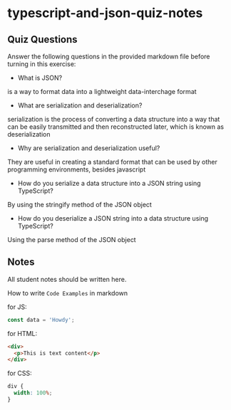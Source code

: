 # typescript-and-json-quiz-notes

## Quiz Questions

Answer the following questions in the provided markdown file before turning in this exercise:

- What is JSON?

is a way to format data into a lightweight data-interchage format

- What are serialization and deserialization?

serialization is the process of converting a data structure into a way that can be easily transmitted and then reconstructed later, which is known as deserialization

- Why are serialization and deserialization useful?

They are useful in creating a standard format that can be used by other programming environments, besides javascript

- How do you serialize a data structure into a JSON string using TypeScript?

By using the stringify method of the JSON object

- How do you deserialize a JSON string into a data structure using TypeScript?

Using the parse method of the JSON object

## Notes

All student notes should be written here.

How to write `Code Examples` in markdown

for JS:

```javascript
const data = 'Howdy';
```

for HTML:

```html
<div>
  <p>This is text content</p>
</div>
```

for CSS:

```css
div {
  width: 100%;
}
```
